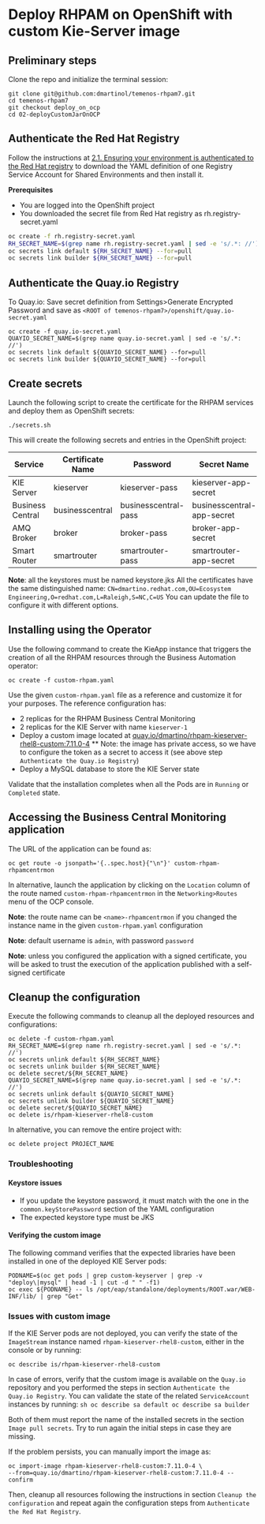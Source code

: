 # Deploy RHPAM on OpenShift with custom Kie-Server image

## Preliminary steps
Clone the repo and initialize the terminal session:
```shell
git clone git@github.com:dmartinol/temenos-rhpam7.git
cd temenos-rhpam7
git checkout deploy_on_ocp
cd 02-deployCustomJarOnOCP
```

## Authenticate the Red Hat Registry
Follow the instructions at [2.1. Ensuring your environment is authenticated to the Red Hat registry](https://access.redhat.com/documentation/en-us/red_hat_process_automation_manager/7.11/html-single/deploying_red_hat_process_automation_manager_on_red_hat_openshift_container_platform/index#registry-authentication-proc_openshift-operator)
to download the YAML definition of one Registry Service Account for Shared  Environments and then install it.

**Prerequisites**
* You are logged into the OpenShift project
* You downloaded the secret file from Red Hat registry as rh.registry-secret.yaml

```sh
oc create -f rh.registry-secret.yaml
RH_SECRET_NAME=$(grep name rh.registry-secret.yaml | sed -e 's/.*: //')
oc secrets link default ${RH_SECRET_NAME} --for=pull
oc secrets link builder ${RH_SECRET_NAME} --for=pull
```
## Authenticate the Quay.io Registry
To Quay.io:
Save secret definition from Settings>Generate Encrypted Password and save as `<ROOT of temenos-rhpam7>/openshift/quay.io-secret.yaml`
```shell
oc create -f quay.io-secret.yaml
QUAYIO_SECRET_NAME=$(grep name quay.io-secret.yaml | sed -e 's/.*: //')
oc secrets link default ${QUAYIO_SECRET_NAME} --for=pull
oc secrets link builder ${QUAYIO_SECRET_NAME} --for=pull
````

## Create secrets
Launch the following script to create the certificate for the RHPAM services and deploy them as OpenShift secrets:
```shell
./secrets.sh
```

This will create the following secrets and entries in the OpenShift project:

| Service      | Certificate Name |  Password | Secret Name |
| ----------- | ----------- | ----------- | ----------- |
| KIE Server | kieserver |kieserver-pass | kieserver-app-secret |
| Business Central | businesscentral |businesscentral-pass | businesscentral-app-secret |
| AMQ Broker | broker |broker-pass | broker-app-secret |
| Smart Router | smartrouter |smartrouter-pass | smartrouter-app-secret |

**Note**: all the keystores must be named keystore.jks
All the certificates have the same distinguished name: `CN=dmartino.redhat.com,OU=Ecosystem Engineering,O=redhat.com,L=Raleigh,S=NC,C=US`
You can update the file to configure it with different options.

## Installing using the Operator
Use the following command to create the KieApp instance that triggers the creation of all the RHPAM resources through the 
Business Automation operator:
```shell
oc create -f custom-rhpam.yaml
```
Use the given `custom-rhpam.yaml` file as a reference and customize it for your purposes.
The reference configuration has:
* 2 replicas for the RHPAM Business Central Monitoring
* 2 replicas for the KIE Server with name `kieserver-1`
* Deploy a custom image located at [quay.io/dmartino/rhpam-kieserver-rhel8-custom:7.11.0-4](quay.io/dmartino/rhpam-kieserver-rhel8-custom:7.11.0-4)
** Note: the image has private access, so we have to configure the token as a secret to access it 
  (see above step `Authenticate the Quay.io Registry`)   
* Deploy a MySQL database to store the KIE Server state

Validate that the installation completes when all the Pods are in `Running` or `Completed` state.

## Accessing the Business Central Monitoring application
The URL of the application can be found as:
```shell
oc get route -o jsonpath='{..spec.host}{"\n"}' custom-rhpam-rhpamcentrmon
```
In alternative, launch the application by clicking on the `Location` column of the route named 
`custom-rhpam-rhpamcentrmon` in the `Networking>Routes` menu of the OCP console.

**Note**: the route name can be `<name>-rhpamcentrmon` if you changed the instance name in the given
`custom-rhpam.yaml` configuration

**Note**: default username is `admin`, with password `password`

**Note**: unless you configured the application with a signed certificate, you will be asked to
trust the execution of the application published with a self-signed certificate

## Cleanup the configuration
Execute the following commands to cleanup all the deployed resources and configurations:
```shell
oc delete -f custom-rhpam.yaml
RH_SECRET_NAME=$(grep name rh.registry-secret.yaml | sed -e 's/.*: //')
oc secrets unlink default ${RH_SECRET_NAME} 
oc secrets unlink builder ${RH_SECRET_NAME}
oc delete secret/${RH_SECRET_NAME}
QUAYIO_SECRET_NAME=$(grep name quay.io-secret.yaml | sed -e 's/.*: //')
oc secrets unlink default ${QUAYIO_SECRET_NAME} 
oc secrets unlink builder ${QUAYIO_SECRET_NAME}
oc delete secret/${QUAYIO_SECRET_NAME}
oc delete is/rhpam-kieserver-rhel8-custom
```

In alternative, you can remove the entire project with:
```shell
oc delete project PROJECT_NAME
```

### Troubleshooting 
#### Keystore issues
* If you update the keystore password, it must match with the one in the `common.keyStorePassword` section of the YAML 
  configuration
* The expected keystore type must be JKS
#### Verifying the custom image
The following command verifies that the expected libraries have been installed in one of the deployed 
KIE Server pods:
```shell
PODNAME=$(oc get pods | grep custom-keyserver | grep -v "deploy\|mysql" | head -1 | cut -d " " -f1)
oc exec ${PODNAME} -- ls /opt/eap/standalone/deployments/ROOT.war/WEB-INF/lib/ | grep "Get"
```
### Issues with custom image
If the KIE Server pods are not deployed, you can verify the state of the `ImageStream` instance named
`rhpam-kieserver-rhel8-custom`, either in the console or by running:
```shell
oc describe is/rhpam-kieserver-rhel8-custom
```
In case of errors, verify that the custom image is available on the `Quay.io` repository and
you performed the steps in section `Authenticate the Quay.io Registry`.
You can validate the state of the related `ServiceAccount` instances by running:
``sh
oc describe sa default
oc describe sa builder
``

Both of them must report the name of the installed secrets in the section `Image pull secrets`.
Try to run again the initial steps in case they are missing.

If the problem persists, you can manually import the image as:
```shell
oc import-image rhpam-kieserver-rhel8-custom:7.11.0-4 \
--from=quay.io/dmartino/rhpam-kieserver-rhel8-custom:7.11.0-4 --confirm
```
Then, cleanup all resources following the instructions in section `Cleanup the configuration`
and repeat again the configuration steps from `Authenticate the Red Hat Registry`.
